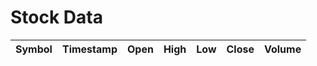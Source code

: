 <html>
<head>
    <title>Stock Data</title>
    <script src="https://code.jquery.com/jquery-3.6.0.min.js"></script>
    <style>
        .sortable {
            cursor: pointer;
        }
        .favorite {
            color: gold;
            cursor: pointer;
        }
        .favorited {
            color: gray;
        }
    </style>
    <script>
        var favorites = [];$(document).ready(function() {
            loadFavoritesFromLocalStorage();
            refreshTable();
        });
        function refreshTable() {
            var symbols = ["MSFT", "AAPL", "GOOGL", "AMZN"];
            var tableRows = [];
            for (var i = 0; i < symbols.length; i++) {
                var symbol = symbols[i];$.ajax({
                    url: "https://alpha-vantage.p.rapidapi.com/query",
                    headers: {
                        "X-RapidAPI-Key": "86d3c88c86mshe0398d184fbafbdp102e5bjsn36861be80236",
                        "X-RapidAPI-Host": "alpha-vantage.p.rapidapi.com"
                    },
                    data: {
                        interval: "5min",
                        function: "TIME_SERIES_INTRADAY",
                        symbol: symbol,
                        datatype: "json",
                        output_size: "compact"
                    },
                    async: false,
                    success: function(data) {
                        var timeSeriesData = data['Time Series (5min)'];
                        var stockName = data['Meta Data']['2. Symbol'];
                        var latestTimestamp = getLatestTimestamp(timeSeriesData);
                        var row = timeSeriesData[latestTimestamp];
                        var tableRow = {
                            symbol: stockName,
                            timestamp: latestTimestamp,
                            open: row['1. open'],
                            high: row['2. high'],
                            low: row['3. low'],
                            close: row['4. close'],
                            volume: row['5. volume'],
                            favorite: favorites.includes(stockName)
                        };
                        tableRows.push(tableRow);
                    },
                    error: function() {
                        console.log("Failed to fetch stock data for symbol: " + symbol);
                    }
                });
            }
            renderTable(tableRows);
            saveStockDataToLocalStorage(tableRows);
        }
        function getLatestTimestamp(timeSeriesData) {
            var timestamps = Object.keys(timeSeriesData);
            return timestamps[0];
        }
        function renderTable(tableRows) {
            var $tableBody = $("#stock-table tbody");$tableBody.empty();
            for (var i = 0; i < tableRows.length; i++) {
                var row = tableRows[i];
                var favoriteIcon = row.favorite ? '<span class="favorite favorited" onclick="toggleFavorite(this)">&#9733;</span>' : '<span class="favorite" onclick="toggleFavorite(this)">&#9734;</span>';
                var tableRow = "<tr>" +
                    "<td>" + row.symbol + favoriteIcon + "</td>" +
                    "<td>" + row.timestamp + "</td>" +
                    "<td>" + row.open + "</td>" +
                    "<td>" + row.high + "</td>" +
                    "<td>" + row.low + "</td>" +
                    "<td>" + row.close + "</td>" +
                    "<td>" + row.volume + "</td>" +
                    "</tr>";$tableBody.append(tableRow);
            }
        }
        function toggleFavorite(iconElement) {
            var $icon = $(iconElement);
            var $row = $icon.closest("tr");
            var stockSymbol = $row.find("td").eq(0).text();
            if ($icon.hasClass("favorited")) {$icon.removeClass("favorited");
                favorites = favorites.filter(function(symbol) {
                    return symbol !== stockSymbol;
                });
            } else {$icon.addClass("favorited");
                favorites.push(stockSymbol);
            }
            saveFavoritesToLocalStorage();
        }
        function saveFavoritesToLocalStorage() {
            localStorage.setItem("favorites", JSON.stringify(favorites));
        }
        function loadFavoritesFromLocalStorage() {
            var storedFavorites = localStorage.getItem("favorites");
            if (storedFavorites !== null) {
                favorites = JSON.parse(storedFavorites);
            }
        }
        function saveStockDataToLocalStorage(stockData) {
            localStorage.setItem("stockData", JSON.stringify(stockData));
        }
        function loadStockDataFromLocalStorage() {
            var storedStockData = localStorage.getItem("stockData");
            if (storedStockData !== null) {
                return JSON.parse(storedStockData);
            }
            return [];
        }
    </script>
</head>
<body>
    <h1>Stock Data</h1>
    <table id="stock-table">
        <thead>
            <tr>
                <th class="sortable" onclick="sortTable(0)">Symbol</th>
                <th class="sortable" onclick="sortTable(1)">Timestamp</th>
                <th class="sortable" onclick="sortTable(2)">Open</th>
                <th class="sortable" onclick="sortTable(3)">High</th>
                <th class="sortable" onclick="sortTable(4)">Low</th>
                <th class="sortable" onclick="sortTable(5)">Close</th>
                <th class="sortable" onclick="sortTable(6)">Volume</th>
            </tr>
        </thead>
        <tbody>
            <!-- Table rows will be dynamically added here -->
        </tbody>
    </table>
    <script>
        function sortTable(columnIndex) {
            var $table = $("#stock-table");
            var rows = $table.find("tbody tr").get();
            rows.sort(function(a, b) {
                var aValue = $(a).children("td").eq(columnIndex).text();
                var bValue = $(b).children("td").eq(columnIndex).text();
                if (columnIndex === 1) {
                    // Sort by timestamp in descending order
                    return new Date(bValue) - new Date(aValue);
                } else {
                    // Sort by other columns in ascending order
                    return aValue.localeCompare(bValue);
                }
            });$.each(rows, function(index, row) {$table.children("tbody").append(row);
            });
        }
    </script>
</body>
</html>